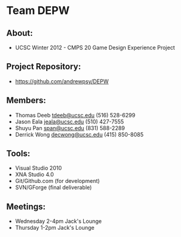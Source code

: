 # Team DEPW #

## About: ##
* UCSC Winter 2012 - CMPS 20 Game Design Experience Project

## Project Repository: ##
* https://github.com/andrewpsy/DEPW

## Members: ##
* Thomas Deeb   tdeeb@ucsc.edu    (516) 528-6299
* Jason Eala    jeala@ucsc.edu    (510) 427-7555
* Shuyu Pan     span@ucsc.edu     (831) 588-2289
* Derrick Wong  decwong@ucsc.edu  (415) 850-8085

## Tools: ##
* Visual Studio 2010
* XNA Studio 4.0
* Git/Github.com (for development)
* SVN/GForge (final deliverable)

## Meetings: ##
* Wednesday 2-4pm  Jack's Lounge
* Thursday  1-2pm  Jack's Lounge
